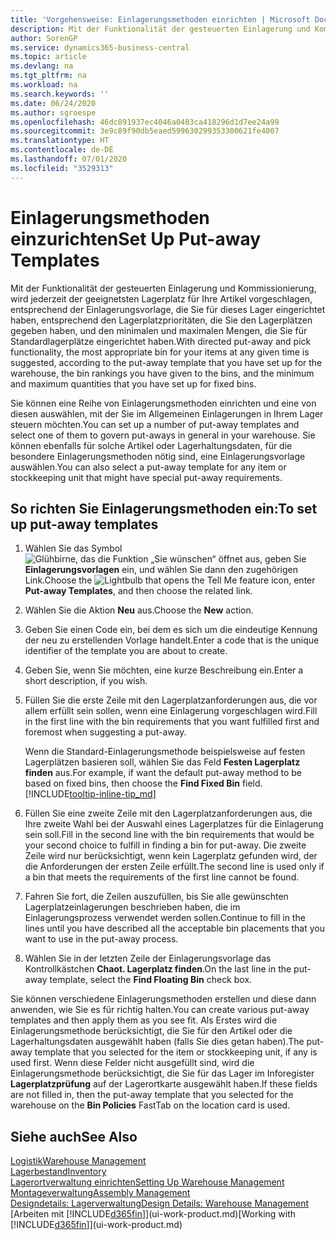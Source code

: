 ```yaml
---
title: 'Vorgehensweise: Einlagerungsmethoden einrichten | Microsoft Docs'
description: Mit der Funktionalität der gesteuerten Einlagerung und Kommissionierung, wird jederzeit der geeignetsten Lagerplatz für Ihre Artikel vorgeschlagen, entsprechend der Einlagerungsvorlage, die Sie für dieses Lager eingerichtet haben, entsprechend den Lagerplatzprioritäten, die Sie den Lagerplätzen gegeben haben, und den minimalen und maximalen Mengen, die Sie für Standardlagerplätze eingerichtet haben.
author: SorenGP
ms.service: dynamics365-business-central
ms.topic: article
ms.devlang: na
ms.tgt_pltfrm: na
ms.workload: na
ms.search.keywords: ''
ms.date: 06/24/2020
ms.author: sgroespe
ms.openlocfilehash: 46dc891937ec4046a0403ca418296d1d7ee24a99
ms.sourcegitcommit: 3e9c89f90db5eaed599630299353300621fe4007
ms.translationtype: HT
ms.contentlocale: de-DE
ms.lasthandoff: 07/01/2020
ms.locfileid: "3529313"
---
```

# <a name="set-up-put-away-templates"></a><span data-ttu-id="f98c6-103">Einlagerungsmethoden einzurichten</span><span class="sxs-lookup"><span data-stu-id="f98c6-103">Set Up Put-away Templates</span></span>

<span data-ttu-id="f98c6-104">Mit der Funktionalität der gesteuerten Einlagerung und Kommissionierung, wird jederzeit der geeignetsten Lagerplatz für Ihre Artikel vorgeschlagen, entsprechend der Einlagerungsvorlage, die Sie für dieses Lager eingerichtet haben, entsprechend den Lagerplatzprioritäten, die Sie den Lagerplätzen gegeben haben, und den minimalen und maximalen Mengen, die Sie für Standardlagerplätze eingerichtet haben.</span><span class="sxs-lookup"><span data-stu-id="f98c6-104">With directed put-away and pick functionality, the most appropriate bin for your items at any given time is suggested, according to the put-away template that you have set up for the warehouse, the bin rankings you have given to the bins, and the minimum and maximum quantities that you have set up for fixed bins.</span></span>  

<span data-ttu-id="f98c6-105">Sie können eine Reihe von Einlagerungsmethoden einrichten und eine von diesen auswählen, mit der Sie im Allgemeinen Einlagerungen in Ihrem Lager steuern möchten.</span><span class="sxs-lookup"><span data-stu-id="f98c6-105">You can set up a number of put-away templates and select one of them to govern put-aways in general in your warehouse.</span></span> <span data-ttu-id="f98c6-106">Sie können ebenfalls für solche Artikel oder Lagerhaltungsdaten, für die besondere Einlagerungsmethoden nötig sind, eine Einlagerungsvorlage auswählen.</span><span class="sxs-lookup"><span data-stu-id="f98c6-106">You can also select a put-away template for any item or stockkeeping unit that might have special put-away requirements.</span></span>  

## <a name="to-set-up-put-away-templates"></a><span data-ttu-id="f98c6-107">So richten Sie Einlagerungsmethoden ein:</span><span class="sxs-lookup"><span data-stu-id="f98c6-107">To set up put-away templates</span></span>

1. <span data-ttu-id="f98c6-108">Wählen Sie das Symbol ![Glühbirne, das die Funktion „Sie wünschen“ öffnet](media/ui-search/search_small.png "Was möchten Sie tun?") aus, geben Sie **Einlagerungsvorlagen** ein, und wählen Sie dann den zugehörigen Link.</span><span class="sxs-lookup"><span data-stu-id="f98c6-108">Choose the ![Lightbulb that opens the Tell Me feature](media/ui-search/search_small.png "Tell me what you want to do") icon, enter **Put-away Templates**, and then choose the related link.</span></span>  
2. <span data-ttu-id="f98c6-109">Wählen Sie die Aktion **Neu** aus.</span><span class="sxs-lookup"><span data-stu-id="f98c6-109">Choose the **New** action.</span></span>  
3. <span data-ttu-id="f98c6-110">Geben Sie einen Code ein, bei dem es sich um die eindeutige Kennung der neu zu erstellenden Vorlage handelt.</span><span class="sxs-lookup"><span data-stu-id="f98c6-110">Enter a code that is the unique identifier of the template you are about to create.</span></span>  
4. <span data-ttu-id="f98c6-111">Geben Sie, wenn Sie möchten, eine kurze Beschreibung ein.</span><span class="sxs-lookup"><span data-stu-id="f98c6-111">Enter a short description, if you wish.</span></span>  
5. <span data-ttu-id="f98c6-112">Füllen Sie die erste Zeile mit den Lagerplatzanforderungen aus, die vor allem erfüllt sein sollen, wenn eine Einlagerung vorgeschlagen wird.</span><span class="sxs-lookup"><span data-stu-id="f98c6-112">Fill in the first line with the bin requirements that you want fulfilled first and foremost when suggesting a put-away.</span></span>

    <span data-ttu-id="f98c6-113">Wenn die Standard-Einlagerungsmethode beispielsweise auf festen Lagerplätzen basieren soll, wählen Sie das Feld **Festen Lagerplatz finden** aus.</span><span class="sxs-lookup"><span data-stu-id="f98c6-113">For example, if want the default put-away method to be based on fixed bins, then choose the **Find Fixed Bin** field.</span></span> [!INCLUDE[tooltip-inline-tip_md](includes/tooltip-inline-tip_md.md)]  
6. <span data-ttu-id="f98c6-114">Füllen Sie eine zweite Zeile mit den Lagerplatzanforderungen aus, die Ihre zweite Wahl bei der Auswahl eines Lagerplatzes für die Einlagerung sein soll.</span><span class="sxs-lookup"><span data-stu-id="f98c6-114">Fill in the second line with the bin requirements that would be your second choice to fulfill in finding a bin for put-away.</span></span> <span data-ttu-id="f98c6-115">Die zweite Zeile wird nur berücksichtigt, wenn kein Lagerplatz gefunden wird, der die Anforderungen der ersten Zeile erfüllt.</span><span class="sxs-lookup"><span data-stu-id="f98c6-115">The second line is used only if a bin that meets the requirements of the first line cannot be found.</span></span>  
7. <span data-ttu-id="f98c6-116">Fahren Sie fort, die Zeilen auszufüllen, bis Sie alle gewünschten Lagerplatzeinlagerungen beschrieben haben, die im Einlagerungsprozess verwendet werden sollen.</span><span class="sxs-lookup"><span data-stu-id="f98c6-116">Continue to fill in the lines until you have described all the acceptable bin placements that you want to use in the put-away process.</span></span>  
8. <span data-ttu-id="f98c6-117">Wählen Sie in der letzten Zeile der Einlagerungsvorlage das Kontrollkästchen **Chaot. Lagerplatz finden**.</span><span class="sxs-lookup"><span data-stu-id="f98c6-117">On the last line in the put-away template, select the **Find Floating Bin** check box.</span></span>  

<span data-ttu-id="f98c6-118">Sie können verschiedene Einlagerungsmethoden erstellen und diese dann anwenden, wie Sie es für richtig halten.</span><span class="sxs-lookup"><span data-stu-id="f98c6-118">You can create various put-away templates and then apply them as you see fit.</span></span> <span data-ttu-id="f98c6-119">Als Erstes wird die Einlagerungsmethode berücksichtigt, die Sie für den Artikel oder die Lagerhaltungsdaten ausgewählt haben (falls Sie dies getan haben).</span><span class="sxs-lookup"><span data-stu-id="f98c6-119">The put-away template that you selected for the item or stockkeeping unit, if any is used first.</span></span> <span data-ttu-id="f98c6-120">Wenn diese Felder nicht ausgefüllt sind, wird die Einlagerungsmethode berücksichtigt, die Sie für das Lager im Inforegister **Lagerplatzprüfung** auf der Lagerortkarte ausgewählt haben.</span><span class="sxs-lookup"><span data-stu-id="f98c6-120">If these fields are not filled in, then the put-away template that you selected for the warehouse on the **Bin Policies** FastTab on the location card is used.</span></span>  

## <a name="see-also"></a><span data-ttu-id="f98c6-121">Siehe auch</span><span class="sxs-lookup"><span data-stu-id="f98c6-121">See Also</span></span>

[<span data-ttu-id="f98c6-122">Logistik</span><span class="sxs-lookup"><span data-stu-id="f98c6-122">Warehouse Management</span></span>](warehouse-manage-warehouse.md)  
[<span data-ttu-id="f98c6-123">Lagerbestand</span><span class="sxs-lookup"><span data-stu-id="f98c6-123">Inventory</span></span>](inventory-manage-inventory.md)  
[<span data-ttu-id="f98c6-124">Lagerortverwaltung einrichten</span><span class="sxs-lookup"><span data-stu-id="f98c6-124">Setting Up Warehouse Management</span></span>](warehouse-setup-warehouse.md)  
[<span data-ttu-id="f98c6-125">Montageverwaltung</span><span class="sxs-lookup"><span data-stu-id="f98c6-125">Assembly Management</span></span>](assembly-assemble-items.md)  
[<span data-ttu-id="f98c6-126">Designdetails: Lagerverwaltung</span><span class="sxs-lookup"><span data-stu-id="f98c6-126">Design Details: Warehouse Management</span></span>](design-details-warehouse-management.md)  
<span data-ttu-id="f98c6-127">[Arbeiten mit [!INCLUDE[d365fin](includes/d365fin_md.md)]](ui-work-product.md)</span><span class="sxs-lookup"><span data-stu-id="f98c6-127">[Working with [!INCLUDE[d365fin](includes/d365fin_md.md)]](ui-work-product.md)</span></span>  
